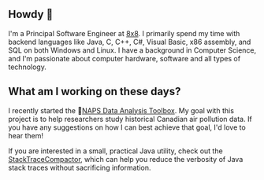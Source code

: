 ## Howdy 👋

I'm a Principal Software Engineer at [8x8](https://github.com/8x8). I primarily spend my time with backend languages like Java, C, C++, C#, Visual Basic, x86 assembly, and SQL on both Windows and Linux. I have a background in Computer Science, and I'm passionate about computer hardware, software and all types of technology.

## What am I working on these days?

I recently started the :maple_leaf:[NAPS Data Analysis Toolbox](https://github.com/dbeaudoinfortin/NAPSDataAnalysis). My goal with this project is to help researchers study historical Canadian air pollution data. If you have any suggestions on how I can best achieve that goal, I'd love to hear them!

If you are interested in a small, practical Java utility, check out the [StackTraceCompactor](https://github.com/dbeaudoinfortin/StackTraceCompactor), which can help you reduce the verbosity of Java stack traces without sacrificing information.
